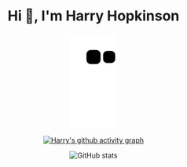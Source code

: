 <h1 align="center">Hi 👋, I'm Harry Hopkinson</h1>

<div align="center">

  ![github contribution grid snake animation](https://raw.githubusercontent.com/Harry-Hopkinson/harry-hopkinson/output/github-contribution-grid-snake.svg)

  [![Harry's github activity graph](https://github-readme-activity-graph.cyclic.app/graph?username=Harry-Hopkinson&theme=github)](https://github.com/ashutosh00710/github-readme-activity-graph)

  ![GitHub stats](https://github-readme-stats.vercel.app/api?username=Harry-Hopkinson&show_icons=true&theme=onedark)
 
</div>
